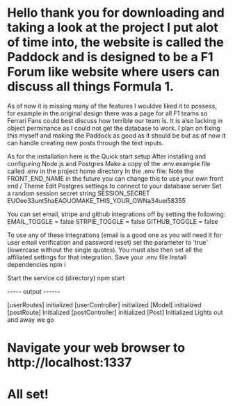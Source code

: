 # Hello thank you for downloading and taking a look at the project I put alot of time into, the website is called the Paddock and is designed to be a F1 Forum like website where users can discuss all things Formula 1. 

As of now it is missing many of the features I wouldve liked it to possess, for example in the original design there was a page for all F1 teams so Ferrari Fans could best discuss how terrible our team is. It is also lacking in object perminance as I could not get the database to work. I plan on fixing this myself and making the Paddock as good as it should be but as of now it can handle creating new posts through the text inputs.

As for the installation here is the Quick start setup
After installing and configuring Node.js and Postgres
Make a copy of the .env.example file called .env in the project home directory
In the .env file:
Note the FRONT_END_NAME in the future you can change this to use your own front end / Theme
   Edit Postgres settings to connect to your database server
   Set a random session secret string
   SESSION_SECRET EUOee33unt5haEAOUOMAKE_THIS_YOUR_OWNa34uei58355

 You can set email, stripe and github integrations off by setting the following:
 EMAIL_TOGGLE = false
 STRPIE_TOGGLE = false
 GITHUB_TOGGLE = false

 To use any of these integrations (email is a good one as you will need it for user email verification and password reset) set the parameter to 'true' (lowercase without the single quotes). You must also then set all the affiliated settings for that integration.
 Save your .env file
 Install dependencies
 npm i

 Start the service
 cd (directory)
 npm start

 ----- output ------

 [userRoutes] initialized
 [userController] initialized
 [Model] initialized
 [postRoute] Initialized
 [postController] initialized
 [Post] Initialized
 Lights out and away we go



# Navigate your web browser to http://localhost:1337 
# All set!